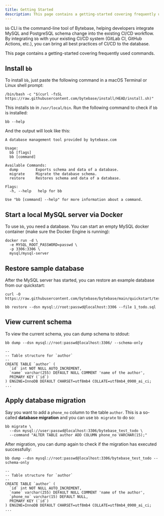 ```yaml
---
title: Getting Started
description: This page contains a getting-started covering frequently used commands.
---
```


`bb` CLI is the command-line tool of Bytebase, helping developers integrate MySQL and PostgreSQL schema change into the existing CI/CD workflow. By integrating `bb` with your existing CI/CD system (GitLab CI, GitHub Actions, etc.), you can bring all best practices of CI/CD to the database.

This page contains a getting-started covering frequently used commands.

## Install `bb`

To install `bb`, just paste the following command in a macOS Terminal or Linux shell prompt:

```text
/bin/bash -c "$(curl -fsSL https://raw.githubusercontent.com/bytebase/install/HEAD/install.sh)"
```

This installs `bb` in `/usr/local/bin`. Run the following command to check if `bb` is installed:

```text
bb --help
```

And the output will look like this:

```plain
A database management tool provided by bytebase.com

Usage:
  bb [flags]
  bb [command]

Available Commands:
  dump        Exports schema and data of a database.
  migrate     Migrate the database schema.
  restore     Restores schema and data of a database.

Flags:
  -h, --help   help for bb

Use "bb [command] --help" for more information about a command.
```

## Start a local MySQL server via Docker

To use `bb`, you need a database. You can start an empty MySQL docker container (make sure the Docker Engine is running):

```text
docker run -d \
  -e MYSQL_ROOT_PASSWORD=passwd \
  -p 3306:3306 \
  mysql/mysql-server
```

## Restore sample database

After the MySQL server has started, you can restore an example database from our quickstart:

```text
curl -O https://raw.githubusercontent.com/bytebase/bytebase/main/quickstart/test_schema/mysql/1_todo.sql
```

```text
bb restore --dsn mysql://root:passwd@localhost:3306 --file 1_todo.sql
```

## View current schema

To view the current schema, you can dump schema to stdout:

```text
bb dump --dsn mysql://root:passwd@localhost:3306/ --schema-only
```

```plain
--
-- Table structure for `author`
--
CREATE TABLE `author` (
  `id` int NOT NULL AUTO_INCREMENT,
  `name` varchar(255) DEFAULT NULL COMMENT 'name of the author',
  PRIMARY KEY (`id`)
) ENGINE=InnoDB DEFAULT CHARSET=utf8mb4 COLLATE=utf8mb4_0900_ai_ci;
...
```

## Apply database migration

Say you want to add a `phone_no` column to the table `author`. This is a so-called **database migration** and you can use `bb migrate` to do so:

```text
bb migrate \
  --dsn mysql://user:passwd@localhost:3306/bytebase_test_todo \
  --command "ALTER TABLE author ADD COLUMN phone_no VARCHAR(15);"
```

After migration, you can dump again to check if the migration has executed successfully:

```text
bb dump --dsn mysql://root:passwd@localhost:3306/bytebase_test_todo --schema-only
```

```plain
--
-- Table structure for `author`
--
CREATE TABLE `author` (
  `id` int NOT NULL AUTO_INCREMENT,
  `name` varchar(255) DEFAULT NULL COMMENT 'name of the author',
  `phone_no` varchar(15) DEFAULT NULL,
  PRIMARY KEY (`id`)
) ENGINE=InnoDB DEFAULT CHARSET=utf8mb4 COLLATE=utf8mb4_0900_ai_ci;
...
```
